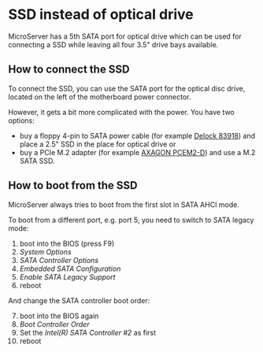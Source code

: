 # SSD instead of optical drive

MicroServer has a 5th SATA port for optical drive which can be used for connecting a SSD while leaving all four 3.5" drive bays available.

## How to connect the SSD

To connect the SSD, you can use the SATA port for the optical disc drive, located on the left of the motherboard power connector.

However, it gets a bit more complicated with the power. You have two options:

- buy a floppy 4-pin to SATA power cable (for example [Delock 83918](https://www.amazon.de/-/cs/dp/B018NKPZVW)) and place a 2.5" SSD in the place for optical drive or
- buy a PCIe M.2 adapter (for example [AXAGON PCEM2-D](https://www.amazon.de/AXAGON-PCEM2-D-Anschluss-Festplatten-Computer/dp/B07VM1RV3Y)) and use a M.2 SATA SSD.

## How to boot from the SSD

MicroServer always tries to boot from the first slot in SATA AHCI mode.

To boot from a different port, e.g. port 5, you need to switch to SATA legacy mode:

1. boot into the BIOS (press F9)
2. _System Options_
3. _SATA Controller Options_
4. _Embedded SATA Configuration_
5. _Enable SATA Legacy Support_
6. reboot
    
And change the SATA controller boot order:

7. boot into the BIOS again
8. _Boot Controller Order_
9. Set the _Intel(R) SATA Controller #2_ as first
10. reboot
